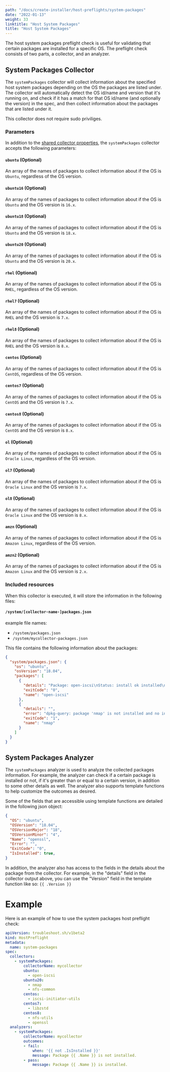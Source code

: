 ```yaml
---
path: "/docs/create-installer/host-preflights/system-packages"
date: "2022-01-13"
weight: 33
linktitle: "Host System Packages"
title: "Host System Packages"
---
```


The host system packages preflight check is useful for validating that certain packages are installed for a specific OS. The preflight check consists of two parts, a collector, and an analyzer.

## System Packages Collector

The `systemPackages` collector will collect information about the specified host system packages depending on the OS the packages are listed under.
The collector will automatically detect the OS id/name and version that it's running on, and check if it has a match for that OS id/name (and optionally the version) in the spec, and then collect information about the packages that are listed under it. 

This collector does not require sudo priviliges.

### Parameters

In addition to the [shared collector properties](https://troubleshoot.sh/docs/collect/collectors/#shared-properties), the `systemPackages` collector accepts the following parameters:

#### `ubuntu` (Optional)

An array of the names of packages to collect information about if the OS is `Ubuntu`, regardless of the OS version.

#### `ubuntu16` (Optional)

An array of the names of packages to collect information about if the OS is `Ubuntu` and the OS version is `16.x`.

#### `ubuntu18` (Optional)

An array of the names of packages to collect information about if the OS is `Ubuntu` and the OS version is `18.x`.

#### `ubuntu20` (Optional)

An array of the names of packages to collect information about if the OS is `Ubuntu` and the OS version is `20.x`.

#### `rhel` (Optional)

An array of the names of packages to collect information about if the OS is `RHEL`, regardless of the OS version.

#### `rhel7` (Optional)

An array of the names of packages to collect information about if the OS is `RHEL` and the OS version is `7.x`.

#### `rhel8` (Optional)

An array of the names of packages to collect information about if the OS is `RHEL` and the OS version is `8.x`.

#### `centos` (Optional)

An array of the names of packages to collect information about if the OS is `CentOS`, regardless of the OS version.

#### `centos7` (Optional)

An array of the names of packages to collect information about if the OS is `CentOS` and the OS version is `7.x`.

#### `centos8` (Optional)

An array of the names of packages to collect information about if the OS is `CentOS` and the OS version is `8.x`.

#### `ol` (Optional)

An array of the names of packages to collect information about if the OS is `Oracle Linux`, regardless of the OS version.

#### `ol7` (Optional)

An array of the names of packages to collect information about if the OS is `Oracle Linux` and the OS version is `7.x`.

#### `ol8` (Optional)

An array of the names of packages to collect information about if the OS is `Oracle Linux` and the OS version is `8.x`.

#### `amzn` (Optional)

An array of the names of packages to collect information about if the OS is `Amazon Linux`, regardless of the OS version.

#### `amzn2` (Optional)

An array of the names of packages to collect information about if the OS is `Amazon Linux` and the OS version is `2.x`.

### Included resources

When this collector is executed, it will store the information in the following files:

#### `/system/[collector-name-]packages.json`

example file names:
- `/system/packages.json`
- `/system/mycollector-packages.json`

This file contains the following information about the packages:

```json
{
  "system/packages.json": {
    "os": "ubuntu",
    "osVersion": "18.04",
    "packages": [
      {
        "details": "Package: open-iscsi\nStatus: install ok installed\nPriority: optional\nSection: net\nInstalled-Size: 1389\nMaintainer: Ubuntu Developers \u003cubuntu-devel-discuss@lists.ubuntu.com\u003e\nArchitecture: amd64\nVersion: 2.0.874-5ubuntu2.10\nDepends: udev, debconf (\u003e= 0.5) | debconf-2.0, libc6 (\u003e= 2.14), libisns0 (\u003e= 0.96-4~), libmount1 (\u003e= 2.24.2), lsb-base (\u003e= 3.0-6)\nPre-Depends: debconf | debconf-2.0\nRecommends: busybox-initramfs\nConffiles:\n /etc/default/open-iscsi 5744c65409cbdea2bcf5b99dbff89e96\n /etc/init.d/iscsid f45c4e0127bafee72454ce97a7ce2f6c\n /etc/init.d/open-iscsi b0cdf36373e443ad1e4171959dc8046f\n /etc/iscsi/iscsid.conf fc72bdd1c530ad5b8fd5760d260c7d91\nDescription: iSCSI initiator tools\n Open-iSCSI is a high-performance, transport independent, multi-platform\n implementation of the RFC3720 Internet Small Computer Systems Interface\n (iSCSI).\n .\n Open-iSCSI is partitioned into user and kernel parts, where the kernel\n portion implements the iSCSI data path (i.e. iSCSI Read and iSCSI Write).\n The userspace contains the entire control plane:\n  * Configuration Manager;\n  * iSCSI Discovery;\n  * Login and Logout processing;\n  * Connection level error processing;\n  * Nop-In and Nop-Out handling;\n  * (in the future) Text processing, iSNS, SLP, Radius, etc.\n .\n This package includes a daemon, iscsid, and a management utility,\n iscsiadm.\nHomepage: http://www.open-iscsi.com/\nOriginal-Maintainer: Debian iSCSI Maintainers \u003cpkg-iscsi-maintainers@lists.alioth.debian.org\u003e\n",
        "exitCode": "0",
        "name": "open-iscsi"
      },
      {
        "details": "",
        "error": "dpkg-query: package 'nmap' is not installed and no information is available\nUse dpkg --info (= dpkg-deb --info) to examine archive files,\nand dpkg --contents (= dpkg-deb --contents) to list their contents.\n",
        "exitCode": "1",
        "name": "nmap"
      }
    ]
  }
}
```

## System Packages Analyzer

The `systemPackages` analyzer is used to analyze the collected packages information.
For example, the analyzer can check if a certain package is installed or not, if it's greater than or equal to a certain version, in addition to some other details as well.
The analyzer also supports template functions to help customize the outcomes as desired.

Some of the fields that are accessible using template functions are detailed in the following json object:

```json
{
  "OS": "ubuntu",
  "OSVersion": "18.04",
  "OSVersionMajor": "18",
  "OSVersionMinor": "4",
  "Name": "openssl",
  "Error": "",
  "ExitCode": "0",
  "IsInstalled": true,
}
```

In addition, the analyzer also has access to the fields in the details about the package from the collector. For example, in the "details" field in the collector output above, you can use the "Version" field in the template function like so: `{{ .Version }}`

# Example

Here is an example of how to use the system packages host preflight check:

```yaml
apiVersion: troubleshoot.sh/v1beta2
kind: HostPreflight
metadata:
  name: system-packages
spec:
  collectors:
    - systemPackages:
        collectorName: mycollector
        ubuntu:
          - open-iscsi
        ubuntu20:
          - nmap
          - nfs-common
        centos:
          - iscsi-initiator-utils
        centos7:
          - libzstd
        centos8:
          - nfs-utils
          - openssl
  analyzers:
    - systemPackages:
        collectorName: mycollector
        outcomes:
        - fail:
            when: '{{ not .IsInstalled }}'
            message: Package {{ .Name }} is not installed.
        - pass:
            message: Package {{ .Name }} is installed.
```
